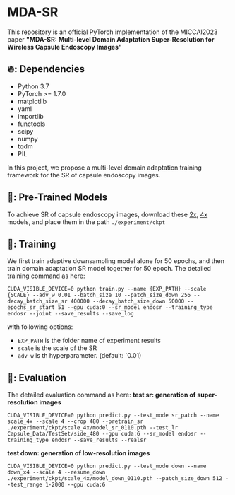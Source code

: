 # MDA-SR
This repository is an official PyTorch implementation of the MICCAI2023 paper **"MDA-SR: Multi-level Domain Adaptation Super-Resolution for Wireless Capsule Endoscopy Images"**

## 🔥: Dependencies
* Python 3.7
* PyTorch >= 1.7.0
* matplotlib
* yaml
* importlib
* functools
* scipy
* numpy
* tqdm
* PIL

In this project, we propose a multi-level domain adaptation training framework for the SR of capsule endoscopy images.

## 🚉: Pre-Trained Models

To achieve SR of capsule endoscopy images, download these [2x](https://drive.google.com/drive/folders/1jfKLOgH47ZqiCgX6bkcBnEFkhvKraRoa?usp=sharing), [4x](https://drive.google.com/drive/folders/1URuR8R3C3Gp6PWXzyKkpwdejwD2h3Yp3?usp=sharing) models, and place them in the path `./experiment/ckpt`
## 🚋: Training

We first train adaptive downsampling model alone for 50 epochs, and then train domain adaptation SR model together for 50 epoch.
The detailed training command as here:
```
CUDA_VISIBLE_DEVICE=0 python train.py --name {EXP_PATH} --scale {SCALE} --adv_w 0.01 --batch_size 10 --patch_size_down 256 --decay_batch_size_sr 400000 --decay_batch_size_down 50000 --epochs_sr_start 51 --gpu cuda:0 --sr_model endosr --training_type endosr --joint --save_results --save_log
```
with following options:
- `EXP_PATH` is the folder name of experiment results
- `scale` is the scale of the SR
- `adv_w` is th hyperparameter. (default: `0.01)

## 🧩: Evaluation

The detailed evaluation command as here:
**test sr: generation of super-resolution images**
```
CUDA_VISIBLE_DEVICE=0 python predict.py --test_mode sr_patch --name scale_4x --scale 4 --crop 480 --pretrain_sr ./experiment/ckpt/scale_4x/model_sr_0110.pth --test_lr Capsule_Data/TestSet/side_480 --gpu cuda:6 --sr_model endosr --training_type endosr --save_results --realsr
```
**test down: generation of low-resolution images**
```
CUDA_VISIBLE_DEVICE=0 python predict.py --test_mode down --name down_x4 --scale 4 --resume_down ./experiment/ckpt/scale_4x/model_down_0110.pth --patch_size_down 512 --test_range 1-2000 --gpu cuda:6
```
